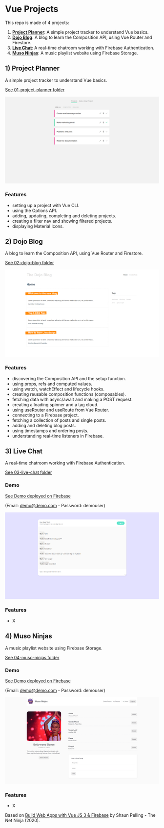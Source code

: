 # Vue Projects

This repo is made of 4 projects:

1. [**Project Planner**](#projectplanner): A simple project tracker to understand Vue basics.
2. [**Dojo Blog**](#dojoblog): A blog to learn the Composition API, using Vue Router and Firestore.
3. [**Live Chat**](#livechat): A real-time chatroom working with Firebase Authentication.
4. [**Muso Ninjas**](#musoninjas): A music playlist website using Firebase Storage.

## <a name="projectplanner"></a>1) Project Planner

A simple project tracker to understand Vue basics.

[See 01-project-planner folder](https://github.com/solygambas/vue-projects/tree/main/01-project-planner)

<p align="center">
    <a href="https://github.com/solygambas/vue-projects/tree/main/01-project-planner">
        <img src="01-project-planner/screenshot.png">
    </a>
</p>

### Features

- setting up a project with Vue CLI.
- using the Options API.
- adding, updating, completing and deleting projects.
- creating a filter nav and showing filtered projects.
- displaying Material Icons.

## <a name="dojoblog"></a>2) Dojo Blog

A blog to learn the Composition API, using Vue Router and Firestore.

[See 02-dojo-blog folder](https://github.com/solygambas/vue-projects/tree/main/02-dojo-blog)

<p align="center">
    <a href="https://github.com/solygambas/vue-projects/tree/main/02-dojo-blog">
        <img src="02-dojo-blog/screenshot.png">
    </a>
</p>

### Features

- discovering the Composition API and the setup function.
- using props, refs and computed values.
- using watch, watchEffect and lifecycle hooks.
- creating reusable composition functions (composables).
- fetching data with async/await and making a POST request.
- creating a loading spinner and a tag cloud.
- using useRouter and useRoute from Vue Router.
- connecting to a Firebase project.
- fetching a collection of posts and single posts.
- adding and deleting blog posts.
- using timestamps and ordering posts.
- understanding real-time listeners in Firebase.

## <a name="livechat"></a>3) Live Chat

A real-time chatroom working with Firebase Authentication.

[See 03-live-chat folder](https://github.com/solygambas/vue-projects/tree/main/03-live-chat)

### Demo

[See Demo deployed on Firebase](https://vue-projects-54fbf.web.app/)

(Email: demo@demo.com - Password: demouser)

<p align="center">
    <a href="https://github.com/solygambas/vue-projects/tree/main/03-live-chat">
        <img src="03-live-chat/screenshot.png">
    </a>
</p>

### Features

- X

## <a name="musoninjas"></a>4) Muso Ninjas

A music playlist website using Firebase Storage.

[See 04-muso-ninjas folder](https://github.com/solygambas/vue-projects/tree/main/04-muso-ninjas)

### Demo

[See Demo deployed on Firebase](https://vue-muso-ninjas.web.app/)

(Email: demo@demo.com - Password: demouser)

<p align="center">
    <a href="https://github.com/solygambas/vue-projects/tree/main/04-muso-ninjas">
        <img src="04-muso-ninjas/screenshot.png">
    </a>
</p>

### Features

- X

Based on [Build Web Apps with Vue JS 3 & Firebase](https://www.udemy.com/course/build-web-apps-with-vuejs-firebase/) by Shaun Pelling - The Net Ninja (2020).
